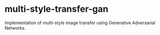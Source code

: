 # multi-style-transfer-gan
Implementation of multi-style image transfer using Generative Adversarial Networks.

